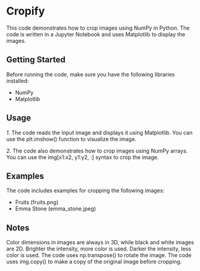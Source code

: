 # Cropify

This code demonstrates how to crop images using NumPy in Python. The code is written in a Jupyter Notebook and uses Matplotlib to display the images.<br>

## Getting Started
Before running the code, make sure you have the following libraries installed:

* NumPy
* Matplotlib


## Usage
*1*. The code reads the input image and displays it using Matplotlib. You can use the plt.imshow() function to visualize the image.

*2*. The code also demonstrates how to crop images using NumPy arrays. You can use the img[x1:x2, y1:y2, :] syntax to crop the image.

## Examples
The code includes examples for cropping the following images:

* Fruits (fruits.png)
* Emma Stone (emma_stone.jpeg)

## Notes
Color dimensions in images are always in 3D, while black and white images are 2D.
Brighter the intensity, more color is used. Darker the intensity, less color is used.
The code uses np.transpose() to rotate the image.
The code uses img.copy() to make a copy of the original image before cropping.
